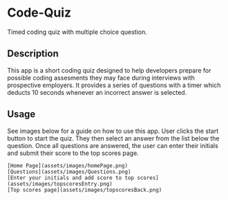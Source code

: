 # Code-Quiz
Timed coding quiz with multiple choice question.

## Description
This app is a short coding quiz designed to help developers prepare for possible coding assesments they may face during interviews with prospective employers. 
It provides a series of questions with a timer which deducts 10 seconds whenever an incorrect answer is selected. 

## Usage

See images below for a guide on how to use this app. User clicks the start button to start the quiz. They then select an answer from the list below the question. Once all questions are answered, the user can enter their initials and submit their score to the top scores page. 

    
    [Home Page](assets/images/homePage.png)
    [Questions](assets/images/Questions.png)
    [Enter your initials and add score to top scores](assets/images/topscoresEntry.png)
    [Top scores page](assets/images/topscoresBack.png)
